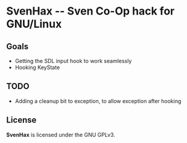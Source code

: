 # SvenHax -- Sven Co-Op hack for GNU/Linux

## Goals
 * Getting the SDL input hook to work seamlessly
 * Hooking KeyState

## TODO
 * Adding a cleanup bit to exception, to allow exception after hooking

## License
**SvenHax** is licensed under the GNU GPLv3.
